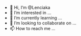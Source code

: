- 👋 Hi, I’m @Lenciaka
- 👀 I’m interested in ...
- 🌱 I’m currently learning ...
- 💞️ I’m looking to collaborate on ...
- 📫 How to reach me ...

<!---
Lenciaka/Lenciaka is a ✨ special ✨ repository because its `README.md` (this file) appears on your GitHub profile.
You can click the Preview link to take a look at your changes.
--->
